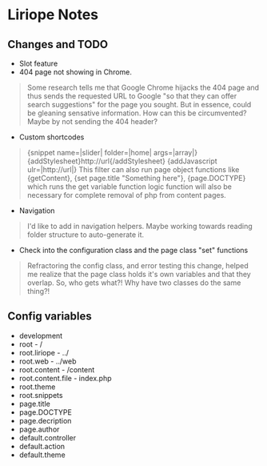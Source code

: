 Liriope Notes
=============

Changes and TODO
----------------

* Slot feature
* 404 page not showing in Chrome.

> Some research tells me that Google Chrome hijacks the 404 page and thus sends the requested URL to Google "so that they can offer search suggestions" for the page you sought. But in essence, could be gleaning sensative information.
> How can this be circumvented? Maybe by not sending the 404 header?

* Custom shortcodes

> {snippet name=|slider| folder=|home| args=|array|}
> {addStylesheet}http://url{/addStylesheet}
> {addJavascript ulr=|http://url|}
> This filter can also run page object functions like {getContent}, {set page.title "Something here"}, {page.DOCTYPE} which runs the get variable function
> logic function will also be necessary for complete removal of php from content pages.

* Navigation

> I'd like to add in navigation helpers. Maybe working towards reading folder structure to auto-generate it.

* Check into the configuration class and the page class "set" functions

> Refractoring the config class, and error testing this change, helped me realize that the page class holds it's own variables and that they overlap. So, who gets what?! Why have two classes do the same thing?!

Config variables
----------------

* development
* root              - /
* root.liriope      - ../
* root.web          - ../web
* root.content      - /content
* root.content.file - index.php
* root.theme
* root.snippets
* page.title
* page.DOCTYPE
* page.decription
* page.author
* default.controller
* default.action
* default.theme
